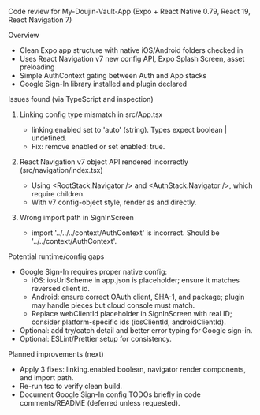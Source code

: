 Code review for My-Doujin-Vault-App (Expo + React Native 0.79, React 19, React Navigation 7)

Overview
- Clean Expo app structure with native iOS/Android folders checked in
- Uses React Navigation v7 new config API, Expo Splash Screen, asset preloading
- Simple AuthContext gating between Auth and App stacks
- Google Sign-In library installed and plugin declared

Issues found (via TypeScript and inspection)
1) Linking config type mismatch in src/App.tsx
   - linking.enabled set to 'auto' (string). Types expect boolean | undefined.
   - Fix: remove enabled or set enabled: true.

2) React Navigation v7 object API rendered incorrectly (src/navigation/index.tsx)
   - Using <RootStack.Navigator /> and <AuthStack.Navigator />, which require children.
   - With v7 config-object style, render as <RootStack /> and <AuthStack /> directly.

3) Wrong import path in SignInScreen
   - import '../../../context/AuthContext' is incorrect. Should be '../../context/AuthContext'.

Potential runtime/config gaps
- Google Sign-In requires proper native config:
  * iOS: iosUrlScheme in app.json is placeholder; ensure it matches reversed client id.
  * Android: ensure correct OAuth client, SHA-1, and package; plugin may handle pieces but cloud console must match.
  * Replace webClientId placeholder in SignInScreen with real ID; consider platform-specific ids (iosClientId, androidClientId).
- Optional: add try/catch detail and better error typing for Google sign-in.
- Optional: ESLint/Prettier setup for consistency.

Planned improvements (next)
- Apply 3 fixes: linking.enabled boolean, navigator render components, and import path.
- Re-run tsc to verify clean build.
- Document Google Sign-In config TODOs briefly in code comments/README (deferred unless requested).